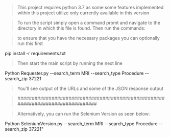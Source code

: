 > This project requires python 3.7 as some some features implemented within this project 
> utilize only currently available in this version

> To run the script simply open a command promt and navigate to the directory
> in which this file is found. Then run the commands:

> to ensure that you have the necessary packages you can optionally run this first

pip install -r requirements.txt

> Then start the main script by running the next line

Python Requester.py --search_term MRI --search_type Procedure --search_zip 37221 

> You'll see output of the URLs and some of the JSON response output

> ################################################################################

> Alternatively, you can run the Selenium Version as seen below:

Python SeleniumVersion.py --search_term MRI --search_type Procedure --search_zip 37221"


